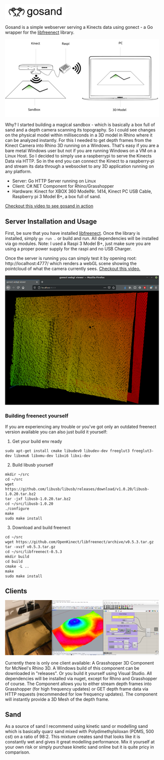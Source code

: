 
<img src="https://raw.githubusercontent.com/moethu/gosand/main/images/logo.png" height="50">

Gosand is a simple webserver serving a Kinects data using gonect - a Go wrapper for the [libfreenect](https://github.com/OpenKinect/libfreenect) library.

![](https://raw.githubusercontent.com/moethu/gosand/main/images/concept.png)

Why? I started building a magical sandbox - which is basically a box full of sand and a depth camera scanning its topography. So I could see changes on the physical model within milliseconds in a 3D model in Rhino where it can be analyzed instantly. For this I needed to get depth frames from the Kinect Camera into Rhino 3D running on a Windows. That's easy if you are a bare metal Windows user but not if you are running Windows on a VM on a Linux Host. So I decided to simply use a raspberrypi to serve the Kinects Data via HTTP. So in the end you can connect the Kinect to a raspberry-pi and stream its data through a websocket to any 3D application running on any platform.

- Server: Go HTTP Server running on Linux
- Client: C#.NET Component for Rhino/Grasshopper
- Hardware: Kinect for XBOX 360 ModelNr. 1414, Kinect PC USB Cable, Raspberry pi 3 Model B+, a box full of sand.

[Checkout this video to see gosand in action](https://vimeo.com/501405320)

## Server Installation and Usage

First, be sure that you have installed [libfreenect](https://github.com/OpenKinect/libfreenect).
Once the library is installed, simply `go run .` or build and run. All dependencies will be installed via go modules.
Note: I used a Raspi 3 Model B+, just make sure you are using a proper power supply for the raspi and no USB Charger.

Once the server is running you can simply test it by opening root: http://localhost:4777/
which renders a webGL scene showing the pointcloud of what the camera currently sees. [Checkout this video.](https://vimeo.com/506421778)

![](https://raw.githubusercontent.com/moethu/gosand/main/images/home.png)

### Building freenect yourself

If you are experiencing any trouble or you've got only an outdated freenect version available you can also just build it yourself:

1. Get your build env ready
```
sudo apt-get install cmake libudev0 libudev-dev freeglut3 freeglut3-dev libxmu6 libxmu-dev libxi6 libxi-dev
```

2. Build libusb yourself
```
mkdir ~/src
cd ~/src
wget https://github.com/libusb/libusb/releases/download/v1.0.20/libusb-1.0.20.tar.bz2
tar -jxf libusb-1.0.20.tar.bz2
cd ~/src/libusb-1.0.20
./configure
make
sudo make install
```

3. Download and build freenect
```
cd ~/src
wget https://github.com/OpenKinect/libfreenect/archive/v0.5.3.tar.gz
tar -xvzf v0.5.3.tar.gz
cd ~/src/libfreenect-0.5.3
mkdir build
cd build
cmake -L ..
make
sudo make install
```

## Clients

![](https://raw.githubusercontent.com/moethu/gosand/main/images/example.png)

Currently there is only one client available: A Grasshopper 3D Component for McNeel's Rhino 3D. A Windows build of this component can be downloaded in "releases". Or you build it yourself using Visual Studio. All dependencies will be installed via nuget, except for Rhino and Grasshopper of course. The Component allows you to either stream depth frames into Grasshopper (for high frequency updates) or GET depth frame data via HTTP requests (recommended for low frequency updates). The component will instantly provide a 3D Mesh of the depth frame. 

## Sand

As a source of sand I recommend using kinetic sand or modelling sand which is basically quarz sand mixed with Polydimethylsiloxan (PDMS, 500 cst) on a ratio of 98:2. This mixture creates sand that looks like it is constantly wet and gives it great modelling performance. Mix it yourself at your own risk or simply purchase kinetic sand online but it is quite pricy in comparison.
